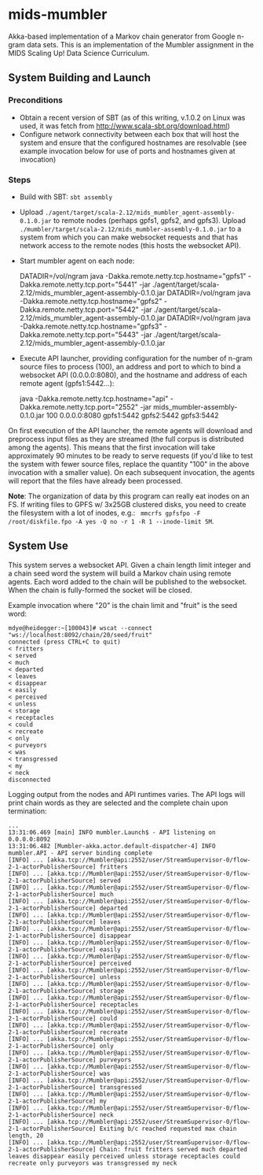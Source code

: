 # mids-mumbler

Akka-based implementation of a Markov chain generator from Google n-gram data sets. This is an implementation of the Mumbler assignment in the MIDS Scaling Up! Data Science Curriculum.

## System Building and Launch

### Preconditions

* Obtain a recent version of SBT (as of this writing, v.1.0.2 on Linux was used, it was fetch from http://www.scala-sbt.org/download.html)
* Configure network connectivity between each box that will host the system and ensure that the configured hostnames are resolvable (see example invocation below for use of ports and hostnames given at invocation)

### Steps

* Build with SBT: `sbt assembly`

* Upload `./agent/target/scala-2.12/mids_mumbler_agent-assembly-0.1.0.jar` to remote nodes (perhaps gpfs1, gpfs2, and gpfs3). Upload `./mumbler/target/scala-2.12/mids_mumbler-assembly-0.1.0.jar` to a system from which you can make websocket requests and that has network access to the remote nodes (this hosts the websocket API).

* Start mumbler agent on each node:

    DATADIR=/vol/ngram java -Dakka.remote.netty.tcp.hostname="gpfs1" -Dakka.remote.netty.tcp.port="5441" -jar ./agent/target/scala-2.12/mids_mumbler_agent-assembly-0.1.0.jar
    DATADIR=/vol/ngram java -Dakka.remote.netty.tcp.hostname="gpfs2" -Dakka.remote.netty.tcp.port="5442" -jar ./agent/target/scala-2.12/mids_mumbler_agent-assembly-0.1.0.jar
    DATADIR=/vol/ngram java -Dakka.remote.netty.tcp.hostname="gpfs3" -Dakka.remote.netty.tcp.port="5443" -jar ./agent/target/scala-2.12/mids_mumbler_agent-assembly-0.1.0.jar

* Execute API launcher, providing configuration for the number of n-gram source files to process (100), an address and port to which to bind a websocket API (0.0.0.0:8080), and the hostname and address of each remote agent (gpfs1:5442...):

    java -Dakka.remote.netty.tcp.hostname="api" -Dakka.remote.netty.tcp.port="2552" -jar mids_mumbler-assembly-0.1.0.jar 100 0.0.0.0:8080 gpfs1:5442 gpfs2:5442 gpfs3:5442

On first execution of the API launcher, the remote agents will download and preprocess input files as they are streamed (the full corpus is distributed among the agents). This means that the first invocation will take approximately 90 minutes to be ready to serve requests (if you'd like to test the system with fewer source files, replace the quantity "100" in the above invocation with a smaller value). On each subsequent invocation, the agents will report that the files have already been processed.

**Note**: The organization of data by this program can really eat inodes on an FS. If writing files to GPFS w/ 3x25GB clustered disks, you need to create the filesystem with a lot of inodes, e.g.: ` mmcrfs gpfsfpo -F /root/diskfile.fpo -A yes -Q no -r 1 -R 1 --inode-limit 5M`.

## System Use

This system serves a websocket API. Given a chain length limit integer and a chain seed word the system will build a Markov chain using remote agents. Each word added to the chain will be published to the websocket. When the chain is fully-formed the socket will be closed.

Example invocation where "20" is the chain limit and "fruit" is the seed word:

    mdye@heidegger:~[100043]# wscat --connect "ws://localhost:8092/chain/20/seed/fruit"
    connected (press CTRL+C to quit)
    < fritters
    < served
    < much
    < departed
    < leaves
    < disappear
    < easily
    < perceived
    < unless
    < storage
    < receptacles
    < could
    < recreate
    < only
    < purveyors
    < was
    < transgressed
    < my
    < neck
    disconnected

Logging output from the nodes and API runtimes varies. The API logs will print chain words as they are selected and the complete chain upon termination:

    ...
    13:31:06.469 [main] INFO mumbler.Launch$ - API listening on 0.0.0.0:8092
    13:31:06.482 [Mumbler-akka.actor.default-dispatcher-4] INFO mumbler.API - API server binding complete
    [INFO] ... [akka.tcp://Mumbler@api:2552/user/StreamSupervisor-0/flow-2-1-actorPublisherSource] fritters
    [INFO] ... [akka.tcp://Mumbler@api:2552/user/StreamSupervisor-0/flow-2-1-actorPublisherSource] served
    [INFO] ... [akka.tcp://Mumbler@api:2552/user/StreamSupervisor-0/flow-2-1-actorPublisherSource] much
    [INFO] ... [akka.tcp://Mumbler@api:2552/user/StreamSupervisor-0/flow-2-1-actorPublisherSource] departed
    [INFO] ... [akka.tcp://Mumbler@api:2552/user/StreamSupervisor-0/flow-2-1-actorPublisherSource] leaves
    [INFO] ... [akka.tcp://Mumbler@api:2552/user/StreamSupervisor-0/flow-2-1-actorPublisherSource] disappear
    [INFO] ... [akka.tcp://Mumbler@api:2552/user/StreamSupervisor-0/flow-2-1-actorPublisherSource] easily
    [INFO] ... [akka.tcp://Mumbler@api:2552/user/StreamSupervisor-0/flow-2-1-actorPublisherSource] perceived
    [INFO] ... [akka.tcp://Mumbler@api:2552/user/StreamSupervisor-0/flow-2-1-actorPublisherSource] unless
    [INFO] ... [akka.tcp://Mumbler@api:2552/user/StreamSupervisor-0/flow-2-1-actorPublisherSource] storage
    [INFO] ... [akka.tcp://Mumbler@api:2552/user/StreamSupervisor-0/flow-2-1-actorPublisherSource] receptacles
    [INFO] ... [akka.tcp://Mumbler@api:2552/user/StreamSupervisor-0/flow-2-1-actorPublisherSource] could
    [INFO] ... [akka.tcp://Mumbler@api:2552/user/StreamSupervisor-0/flow-2-1-actorPublisherSource] recreate
    [INFO] ... [akka.tcp://Mumbler@api:2552/user/StreamSupervisor-0/flow-2-1-actorPublisherSource] only
    [INFO] ... [akka.tcp://Mumbler@api:2552/user/StreamSupervisor-0/flow-2-1-actorPublisherSource] purveyors
    [INFO] ... [akka.tcp://Mumbler@api:2552/user/StreamSupervisor-0/flow-2-1-actorPublisherSource] was
    [INFO] ... [akka.tcp://Mumbler@api:2552/user/StreamSupervisor-0/flow-2-1-actorPublisherSource] transgressed
    [INFO] ... [akka.tcp://Mumbler@api:2552/user/StreamSupervisor-0/flow-2-1-actorPublisherSource] my
    [INFO] ... [akka.tcp://Mumbler@api:2552/user/StreamSupervisor-0/flow-2-1-actorPublisherSource] neck
    [INFO] ... [akka.tcp://Mumbler@api:2552/user/StreamSupervisor-0/flow-2-1-actorPublisherSource] Exiting b/c reached requested max chain length, 20
    [INFO] ... [akka.tcp://Mumbler@api:2552/user/StreamSupervisor-0/flow-2-1-actorPublisherSource] Chain: fruit fritters served much departed leaves disappear easily perceived unless storage receptacles could recreate only purveyors was transgressed my neck
